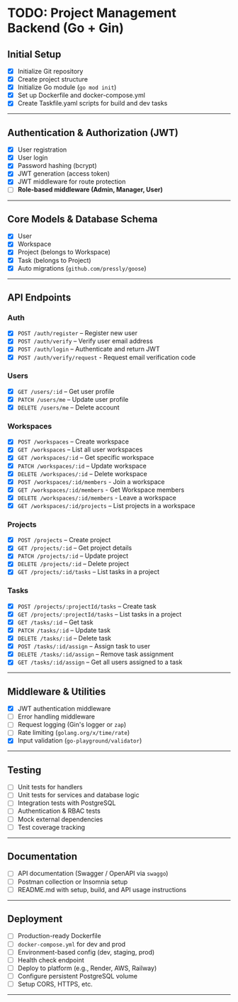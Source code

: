 # TODO: Project Management Backend (Go + Gin)

## Initial Setup
- [X] Initialize Git repository
- [X] Create project structure 
- [X] Initialize Go module (`go mod init`)
- [X] Set up Dockerfile and docker-compose.yml
- [X] Create Taskfile.yaml scripts for build and dev tasks

---

## Authentication & Authorization (JWT)
- [X] User registration
- [X] User login
- [X] Password hashing (bcrypt)
- [X] JWT generation (access token)
- [X] JWT middleware for route protection
- [ ] **Role-based middleware (Admin, Manager, User)** 

---

## Core Models & Database Schema
- [X] User
- [X] Workspace
- [X] Project (belongs to Workspace)
- [X] Task (belongs to Project)
- [X] Auto migrations (`github.com/pressly/goose`)

---

## API Endpoints

### Auth
- [X] `POST /auth/register` – Register new user
- [X] `POST /auth/verify` – Verify user email address
- [X] `POST /auth/login` – Authenticate and return JWT
- [X] `POST /auth/verify/request` - Request email verification code

### Users
- [X] `GET /users/:id` – Get user profile
- [X] `PATCH /users/me` – Update user profile
- [X] `DELETE /users/me` – Delete account

### Workspaces
- [X] `POST /workspaces` – Create workspace
- [X] `GET /workspaces` – List all user workspaces
- [X] `GET /workspaces/:id` – Get specific workspace
- [X] `PATCH /workspaces/:id` – Update workspace
- [X] `DELETE /workspaces/:id` – Delete workspace
- [X] `POST /workspaces/:id/members` - Join a workspace
- [X] `GET /workspaces/:id/members` - Get Workspace members
- [X] `DELETE /workspaces/:id/members` - Leave a workspace
- [X] `GET /workspaces/:id/projects` – List projects in a workspace

### Projects
- [X] `POST /projects` – Create project
- [X] `GET /projects/:id` – Get project details
- [X] `PATCH /projects/:id` – Update project
- [X] `DELETE /projects/:id` – Delete project
- [X] `GET /projects/:id/tasks` – List tasks in a project

### Tasks
- [X] `POST /projects/:projectId/tasks` – Create task
- [X] `GET /projects/:projectId/tasks` – List tasks in a project
- [X] `GET /tasks/:id` – Get task
- [X] `PATCH /tasks/:id` – Update task
- [X] `DELETE /tasks/:id` – Delete task
- [X] `POST /tasks/:id/assign` – Assign task to user
- [X] `DELETE /tasks/:id/assign` – Remove task assignment
- [X] `GET /tasks/:id/assign` – Get all users assigned to a task

---

## Middleware & Utilities
- [X] JWT authentication middleware
- [ ] Error handling middleware
- [ ] Request logging (Gin's logger or `zap`)
- [ ] Rate limiting (`golang.org/x/time/rate`)
- [X] Input validation (`go-playground/validator`)

---

## Testing
- [ ] Unit tests for handlers
- [ ] Unit tests for services and database logic
- [ ] Integration tests with PostgreSQL
- [ ] Authentication & RBAC tests
- [ ] Mock external dependencies
- [ ] Test coverage tracking

---

## Documentation
- [ ] API documentation (Swagger / OpenAPI via `swaggo`)
- [ ] Postman collection or Insomnia setup
- [ ] README.md with setup, build, and API usage instructions

---

## Deployment
- [ ] Production-ready Dockerfile
- [ ] `docker-compose.yml` for dev and prod
- [ ] Environment-based config (dev, staging, prod)
- [ ] Health check endpoint
- [ ] Deploy to platform (e.g., Render, AWS, Railway)
- [ ] Configure persistent PostgreSQL volume
- [ ] Setup CORS, HTTPS, etc.

---
